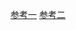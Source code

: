 <!--
 * @Author: matiastang
 * @Date: 2021-12-15 11:42:46
 * @LastEditors: matiastang
 * @LastEditTime: 2021-12-15 11:42:46
 * @FilePath: /matias-AI/md/AI简介.md
 * @Description: 
-->
[参考一](https://mp.weixin.qq.com/s?__biz=MzI3MTA0MTk1MA==&mid=2652036408&idx=2&sn=c02e42f64b8319fcff8812ac5298c993&chksm=f121a9c9c65620dfacecc918e5bc4b8e9ef5af61886b514fde7216dfffaca83115ec0659fc68&scene=21#wechat_redirect)
[参考二](https://cloud.tencent.com/developer/article/1422815)